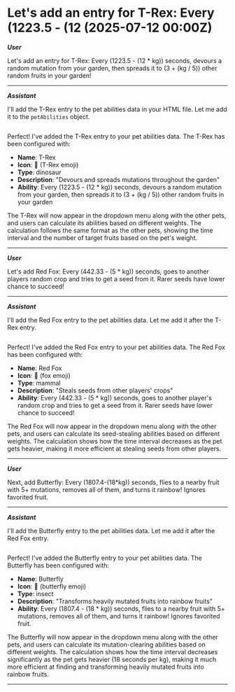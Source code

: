 <!-- Generated by SpecStory -->

# Let's add an entry for T-Rex: Every (1223.5 - (12  (2025-07-12 00:00Z)

_**User**_

Let's add an entry for T-Rex: Every (1223.5 - (12 * kg)) seconds, devours a random mutation from your garden, then spreads it to (3 + (kg / 5)) other random fruits in your garden!

---

_**Assistant**_

I'll add the T-Rex entry to the pet abilities data in your HTML file. Let me add it to the `petAbilities` object. 
```

```
Perfect! I've added the T-Rex entry to your pet abilities data. The T-Rex has been configured with:

- **Name**: T-Rex
- **Icon**: 🦖 (T-Rex emoji)
- **Type**: dinosaur
- **Description**: "Devours and spreads mutations throughout the garden"
- **Ability**: Every (1223.5 - (12 * kg)) seconds, devours a random mutation from your garden, then spreads it to (3 + (kg / 5)) other random fruits in your garden

The T-Rex will now appear in the dropdown menu along with the other pets, and users can calculate its abilities based on different weights. The calculation follows the same format as the other pets, showing the time interval and the number of target fruits based on the pet's weight.

---

_**User**_

Let's add Red Fox: Every (442.33 - (5 * kg)) seconds, goes to another players random crop and tries to get a seed from it. Rarer seeds have lower chance to succeed!

---

_**Assistant**_

I'll add the Red Fox entry to the pet abilities data. Let me add it after the T-Rex entry. 
```

```
Perfect! I've added the Red Fox entry to your pet abilities data. The Red Fox has been configured with:

- **Name**: Red Fox
- **Icon**: 🦊 (fox emoji)
- **Type**: mammal
- **Description**: "Steals seeds from other players' crops"
- **Ability**: Every (442.33 - (5 * kg)) seconds, goes to another player's random crop and tries to get a seed from it. Rarer seeds have lower chance to succeed!

The Red Fox will now appear in the dropdown menu along with the other pets, and users can calculate its seed-stealing abilities based on different weights. The calculation shows how the time interval decreases as the pet gets heavier, making it more efficient at stealing seeds from other players.

---

_**User**_

Next, add Butterfly: Every (1807.4-(18*kg)) seconds, flies to a nearby fruit with 5+ mutations, removes all of them, and turns it rainbow! Ignores favorited fruit.

---

_**Assistant**_

I'll add the Butterfly entry to the pet abilities data. Let me add it after the Red Fox entry. 
```

```
Perfect! I've added the Butterfly entry to your pet abilities data. The Butterfly has been configured with:

- **Name**: Butterfly
- **Icon**: 🦋 (butterfly emoji)
- **Type**: insect
- **Description**: "Transforms heavily mutated fruits into rainbow fruits"
- **Ability**: Every (1807.4 - (18 * kg)) seconds, flies to a nearby fruit with 5+ mutations, removes all of them, and turns it rainbow! Ignores favorited fruit.

The Butterfly will now appear in the dropdown menu along with the other pets, and users can calculate its mutation-clearing abilities based on different weights. The calculation shows how the time interval decreases significantly as the pet gets heavier (18 seconds per kg), making it much more efficient at finding and transforming heavily mutated fruits into rainbow fruits.

---

